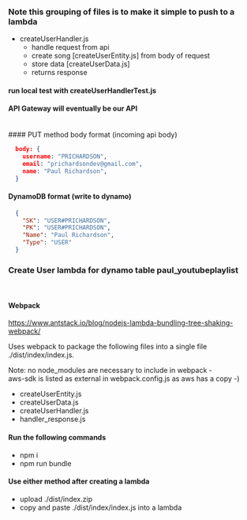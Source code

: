### Note this grouping of files is to make it simple to push to a lambda


- createUserHandler.js
  - handle request from api
  - create song [createUserEntity.js] from body of request
  - store data [createUserData.js]
  - returns response

#### run local test with createUserHandlerTest.js
#### API Gateway will eventually be our API
<br>
#### PUT method body format (incoming api body)

```json
  body: {
    username: "PRICHARDSON",
    email: "prichardsondev@gmail.com",
    name: "Paul Richardson",
  }
```

#### DynamoDB format (write to dynamo)
```json
  {
    "SK": "USER#PRICHARDSON",
    "PK": "USER#PRICHARDSON",
    "Name": "Paul Richardson",
    "Type": "USER"
  }
```


### Create User lambda for dynamo table paul_youtubeplaylist
<br>

#### Webpack

https://www.antstack.io/blog/nodejs-lambda-bundling-tree-shaking-webpack/

Uses webpack to package the following files into a single file <br/>
./dist/index/index.js. <br/>

Note: no node_modules are necessary to include in webpack -<br/>
aws-sdk is listed as external in webpack.config.js as aws has a copy -)

- createUserEntity.js
- createUserData.js
- createUserHandler.js
- handler_response.js

#### Run the following commands

- npm i <br/>
- npm run bundle <br/>

#### Use either method after creating a lambda

- upload ./dist/index.zip
- copy and paste ./dist/index/index.js into a lambda

  